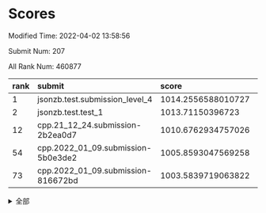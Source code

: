 # Scores

Modified Time: 2022-04-02 13:58:56

Submit Num: 207

All Rank Num: 460877

| rank |               submit               |       score        |       sigma        | pk_num |
| :--- | :--------------------------------- | :----------------- | :----------------- | :----- |
| 1    | jsonzb.test.submission_level_4     | 1014.2556588010727 | 0.828052667730395  | 8908   |
| 2    | jsonzb.test.test_1                 | 1013.71150396723   | 0.8057341594808997 | 8912   |
| 12   | cpp.21_12_24.submission-2b2ea0d7   | 1010.6762934757026 | 0.7683920408939722 | 8904   |
| 54   | cpp.2022_01_09.submission-5b0e3de2 | 1005.8593047569258 | 0.7334522147249526 | 8908   |
| 73   | cpp.2022_01_09.submission-816672bd | 1003.5839719063822 | 0.7219342787476383 | 8902   |


<details>
<summary>全部</summary>

| rank |                 submit                 |       score        |       sigma        | pk_num |
| :--- | :------------------------------------- | :----------------- | :----------------- | :----- |
| 1    | jsonzb.test.submission_level_4         | 1014.2556588010727 | 0.828052667730395  | 8908   |
| 2    | jsonzb.test.test_1                     | 1013.71150396723   | 0.8057341594808997 | 8912   |
| 3    | gobigger.level_3.submission_level_3_4  | 1011.4943248902754 | 0.7581971514339189 | 8909   |
| 4    | gobigger.level_3.submission_level_3_31 | 1011.2482145089155 | 0.7511022242177089 | 8904   |
| 5    | gobigger.level_3.submission_level_3_19 | 1011.2211900121555 | 0.7783685146944691 | 8904   |
| 6    | gobigger.level_3.submission_level_3_12 | 1011.1546514879997 | 0.7636096340147215 | 8908   |
| 7    | gobigger.level_3.submission_level_3_15 | 1011.0562672556243 | 0.7885700018627528 | 8905   |
| 8    | gobigger.level_3.submission_level_3_37 | 1010.9431026107925 | 0.7710010969163533 | 8904   |
| 9    | gobigger.level_3.submission_level_3_16 | 1010.8523001385497 | 0.763624597856725  | 8907   |
| 10   | gobigger.level_3.submission_level_3_35 | 1010.7670524812943 | 0.7696302841810639 | 8907   |
| 11   | gobigger.level_3.submission_level_3_5  | 1010.7447077050458 | 0.7638327109118007 | 8910   |
| 12   | cpp.21_12_24.submission-2b2ea0d7       | 1010.6762934757026 | 0.7683920408939722 | 8904   |
| 13   | gobigger.level_3.submission_level_3_47 | 1010.6658511438744 | 0.7719336934940794 | 8908   |
| 14   | gobigger.level_3.submission_level_3_24 | 1010.617899435704  | 0.7472808483911143 | 8907   |
| 15   | gobigger.level_3.submission_level_3_48 | 1010.5893675211031 | 0.7440219457397651 | 8901   |
| 16   | gobigger.level_3.submission_level_3_25 | 1010.5438561329088 | 0.7682756947096803 | 8904   |
| 17   | gobigger.level_3.submission_level_3_23 | 1010.3802635962666 | 0.7747870572167614 | 8906   |
| 18   | gobigger.level_3.submission_level_3_2  | 1010.3220778162688 | 0.7561370041921008 | 8904   |
| 19   | gobigger.level_3.submission_level_3_27 | 1010.310455237618  | 0.7355389287719245 | 8909   |
| 20   | gobigger.level_3.submission_level_3_13 | 1010.2691775601918 | 0.7554653296257475 | 8909   |
| 21   | gobigger.level_3.submission_level_3_30 | 1010.1232020042918 | 0.7559870756326298 | 8905   |
| 22   | gobigger.level_3.submission_level_3_22 | 1010.1130211010744 | 0.7603736013854068 | 8912   |
| 23   | gobigger.level_3.submission_level_3_7  | 1010.1096015138337 | 0.756104318301188  | 8905   |
| 24   | gobigger.level_3.submission_level_3_20 | 1010.0500429939663 | 0.7606016152431782 | 8905   |
| 25   | gobigger.level_3.submission_level_3_40 | 1010.0446389104773 | 0.7436009003247953 | 8909   |
| 26   | gobigger.level_3.submission_level_3_10 | 1009.9455538914283 | 0.7430549784676995 | 8906   |
| 27   | gobigger.level_3.submission_level_3_45 | 1009.9318351075273 | 0.731120251655299  | 8906   |
| 28   | gobigger.level_3.submission_level_3_28 | 1009.9056136351493 | 0.7457223115047876 | 8908   |
| 29   | gobigger.level_3.submission_level_3_34 | 1009.8710619499394 | 0.7643125236470624 | 8908   |
| 30   | gobigger.level_3.submission_level_3_26 | 1009.8549611735067 | 0.7706209225231668 | 8905   |
| 31   | gobigger.level_3.submission_level_3_44 | 1009.810681708062  | 0.7416275415930184 | 8910   |
| 32   | gobigger.level_3.submission_level_3_9  | 1009.8006627959121 | 0.7794708364458688 | 8909   |
| 33   | gobigger.level_3.submission_level_3_42 | 1009.7620794754737 | 0.7778660898114903 | 8903   |
| 34   | gobigger.level_3.submission_level_3_17 | 1009.7156365472075 | 0.7510880708103564 | 8909   |
| 35   | gobigger.level_3.submission_level_3_14 | 1009.6943707230355 | 0.7551648514709486 | 8910   |
| 36   | gobigger.level_3.submission_level_3_41 | 1009.6841779273954 | 0.7442545382576968 | 8902   |
| 37   | gobigger.level_3.submission_level_3_8  | 1009.669997424814  | 0.757725501402273  | 8905   |
| 38   | gobigger.level_3.submission_level_3_32 | 1009.6592229916133 | 0.7530784351501253 | 8905   |
| 39   | gobigger.level_3.submission_level_3_29 | 1009.6224643575451 | 0.7391683975121425 | 8910   |
| 40   | gobigger.level_3.submission_level_3_38 | 1009.5931652668278 | 0.7445106207468491 | 8907   |
| 41   | gobigger.level_3.submission_level_3_0  | 1009.5502987096409 | 0.7774208234337896 | 8908   |
| 42   | gobigger.level_3.submission_level_3_11 | 1009.5485228852804 | 0.7457871743341419 | 8902   |
| 43   | gobigger.level_3.submission_level_3_33 | 1009.4835737628684 | 0.7404189561305337 | 8904   |
| 44   | gobigger.level_3.submission_level_3_46 | 1009.4017096494526 | 0.7409959433139715 | 8905   |
| 45   | gobigger.level_3.submission_level_3_1  | 1009.2431073019477 | 0.7664621296297233 | 8901   |
| 46   | gobigger.level_3.submission_level_3_39 | 1009.096156293928  | 0.7491322084306749 | 8903   |
| 47   | gobigger.level_3.submission_level_3_3  | 1008.889198369519  | 0.7439688553103072 | 8901   |
| 48   | gobigger.level_3.submission_level_3_49 | 1008.7321679335143 | 0.7448113193404012 | 8910   |
| 49   | gobigger.level_3.submission_level_3_21 | 1008.6793677346666 | 0.7317060815603246 | 8907   |
| 50   | gobigger.level_3.submission_level_3_6  | 1008.657522291867  | 0.7378435667148578 | 8901   |
| 51   | gobigger.level_3.submission_level_3_43 | 1008.6428943173587 | 0.7588183782546936 | 8905   |
| 52   | gobigger.level_3.submission_level_3_18 | 1008.1949198401327 | 0.7557222097198686 | 8904   |
| 53   | gobigger.level_3.submission_level_3_36 | 1007.7588190469817 | 0.757560483757033  | 8907   |
| 54   | cpp.2022_01_09.submission-5b0e3de2     | 1005.8593047569258 | 0.7334522147249526 | 8908   |
| 55   | gobigger.level_1.submission_level_1_1  | 1005.3876736296007 | 0.7162546039531242 | 8911   |
| 56   | gobigger.level_1.submission_level_1_9  | 1005.1228799653138 | 0.7297926930419143 | 8905   |
| 57   | gobigger.level_1.submission_level_1_11 | 1005.0963819922804 | 0.7138189976246581 | 8906   |
| 58   | gobigger.level_1.submission_level_1_20 | 1004.4238863569709 | 0.7211245583206233 | 8908   |
| 59   | gobigger.level_1.submission_level_1_17 | 1004.3250592302389 | 0.7187259797177433 | 8905   |
| 60   | gobigger.level_1.submission_level_1_41 | 1004.306821627998  | 0.7160954780502757 | 8902   |
| 61   | gobigger.level_1.submission_level_1_44 | 1004.2445603725497 | 0.7243703146030431 | 8904   |
| 62   | gobigger.level_1.submission_level_1_2  | 1004.242249301162  | 0.7062838279540687 | 8908   |
| 63   | gobigger.level_1.submission_level_1_47 | 1004.2312012103164 | 0.7157894953151794 | 8904   |
| 64   | gobigger.level_1.submission_level_1_3  | 1004.2220487635099 | 0.7139149244282067 | 8907   |
| 65   | gobigger.level_1.submission_level_1_40 | 1004.1595375090932 | 0.7181363970411233 | 8902   |
| 66   | gobigger.level_1.submission_level_1_0  | 1004.1562939235548 | 0.7195049952133864 | 8906   |
| 67   | gobigger.level_1.submission_level_1_22 | 1004.15541796794   | 0.7275715039740623 | 8904   |
| 68   | gobigger.level_1.submission_level_1_49 | 1004.0475445477045 | 0.718882545665439  | 8910   |
| 69   | gobigger.level_1.submission_level_1_7  | 1004.0220725657412 | 0.7280443400906352 | 8898   |
| 70   | gobigger.level_1.submission_level_1_35 | 1003.8661051396487 | 0.7186557455913348 | 8908   |
| 71   | gobigger.level_1.submission_level_1_36 | 1003.788220644413  | 0.7139251198500026 | 8907   |
| 72   | gobigger.level_1.submission_level_1_14 | 1003.7529589286    | 0.7016134409266472 | 8910   |
| 73   | cpp.2022_01_09.submission-816672bd     | 1003.5839719063822 | 0.7219342787476383 | 8902   |
| 74   | gobigger.level_1.submission_level_1_38 | 1003.5476505355426 | 0.7272309594911227 | 8906   |
| 75   | gobigger.level_1.submission_level_1_10 | 1003.5197046206855 | 0.718481296641743  | 8903   |
| 76   | gobigger.level_1.submission_level_1_31 | 1003.498799079955  | 0.7175410666294606 | 8898   |
| 77   | gobigger.level_1.submission_level_1_46 | 1003.4894537712439 | 0.7128417086874488 | 8905   |
| 78   | gobigger.level_1.submission_level_1_6  | 1003.4486760283272 | 0.719349342988774  | 8906   |
| 79   | gobigger.level_1.submission_level_1_30 | 1003.4427261509317 | 0.713680367627933  | 8906   |
| 80   | gobigger.level_1.submission_level_1_18 | 1003.4342065970794 | 0.7188811964417956 | 8911   |
| 81   | gobigger.level_1.submission_level_1_12 | 1003.3360487015708 | 0.7071854383956933 | 8909   |
| 82   | gobigger.level_1.submission_level_1_19 | 1003.3333674755175 | 0.7172899842280855 | 8900   |
| 83   | gobigger.level_1.submission_level_1_26 | 1003.3314192476394 | 0.7184674447050143 | 8902   |
| 84   | gobigger.level_1.submission_level_1_33 | 1003.3201629208173 | 0.7209223774822037 | 8905   |
| 85   | gobigger.level_1.submission_level_1_4  | 1003.2556606651738 | 0.7140748059712827 | 8905   |
| 86   | gobigger.level_1.submission_level_1_29 | 1003.2436399822313 | 0.7223188653661018 | 8905   |
| 87   | gobigger.level_1.submission_level_1_27 | 1003.2344715738188 | 0.7163772635451842 | 8907   |
| 88   | gobigger.level_1.submission_level_1_28 | 1003.2240322868029 | 0.7019155543696535 | 8907   |
| 89   | gobigger.level_1.submission_level_1_34 | 1003.1258229309614 | 0.7045123212648895 | 8908   |
| 90   | gobigger.level_1.submission_level_1_48 | 1003.1222530341871 | 0.7212173925756201 | 8903   |
| 91   | gobigger.level_1.submission_level_1_37 | 1002.9827282145852 | 0.7139894121910976 | 8907   |
| 92   | gobigger.level_1.submission_level_1_43 | 1002.948041673478  | 0.7216624410448589 | 8906   |
| 93   | gobigger.level_1.submission_level_1_45 | 1002.9474674879361 | 0.7098225851441111 | 8906   |
| 94   | gobigger.level_1.submission_level_1_5  | 1002.7853369073832 | 0.7262627420616753 | 8905   |
| 95   | gobigger.level_1.submission_level_1_16 | 1002.615952110735  | 0.7160971058339293 | 8906   |
| 96   | gobigger.level_1.submission_level_1_25 | 1002.5769829011746 | 0.7183404873083411 | 8906   |
| 97   | gobigger.level_1.submission_level_1_21 | 1002.5612541783488 | 0.7094105526476657 | 8908   |
| 98   | gobigger.level_1.submission_level_1_32 | 1002.5047774414965 | 0.7145060195497349 | 8907   |
| 99   | gobigger.level_1.submission_level_1_42 | 1002.4341335030102 | 0.7144539078264593 | 8906   |
| 100  | gobigger.level_1.submission_level_1_8  | 1002.4263323448048 | 0.7143174059079678 | 8911   |
| 101  | gobigger.level_1.submission_level_1_24 | 1002.4072607304337 | 0.7161239539457848 | 8904   |
| 102  | gobigger.level_1.submission_level_1_23 | 1002.182077143412  | 0.707489340781556  | 8906   |
| 103  | gobigger.level_1.submission_level_1_15 | 1002.0676087674567 | 0.7210299643573863 | 8910   |
| 104  | gobigger.level_1.submission_level_1_13 | 1001.816254934095  | 0.7061160506640333 | 8907   |
| 105  | gobigger.level_1.submission_level_1_39 | 1001.4543929908089 | 0.7133773784951223 | 8909   |
| 106  | gobigger.random.submission_random_31   | 997.2041051551325  | 0.6973323340425676 | 8903   |
| 107  | gobigger.random.submission_random_6    | 997.0845311771494  | 0.7105865141423267 | 8908   |
| 108  | gobigger.random.submission_random_12   | 996.9891399016193  | 0.7018955502326037 | 8904   |
| 109  | gobigger.random.submission_random_1    | 996.8108179542883  | 0.7089914506166707 | 8907   |
| 110  | gobigger.random.submission_random_10   | 996.6774972572063  | 0.7023113547636511 | 8905   |
| 111  | gobigger.random.submission_random_11   | 996.6067980440306  | 0.711202475733739  | 8904   |
| 112  | gobigger.random.submission_random_23   | 996.5175768872708  | 0.7127878928542644 | 8908   |
| 113  | gobigger.random.submission_random_29   | 996.5121425268549  | 0.7046853272448138 | 8910   |
| 114  | gobigger.random.submission_random_5    | 996.5104523679461  | 0.7087614752292507 | 8903   |
| 115  | gobigger.random.submission_random_9    | 996.4731866585921  | 0.7136099719598082 | 8906   |
| 116  | gobigger.random.submission_random_19   | 996.4265104269434  | 0.7133524094130115 | 8906   |
| 117  | gobigger.random.submission_random_42   | 996.4123914323966  | 0.7159544816118617 | 8905   |
| 118  | gobigger.random.submission_random_49   | 996.3395298728841  | 0.7186972005890668 | 8905   |
| 119  | gobigger.random.submission_random_4    | 996.3001023562631  | 0.6989450885110844 | 8907   |
| 120  | gobigger.random.submission_random_33   | 996.2665626437591  | 0.7198922129446118 | 8904   |
| 121  | gobigger.random.submission_random_43   | 996.2659231741421  | 0.711688930443278  | 8908   |
| 122  | gobigger.random.submission_random_38   | 996.2404181055041  | 0.7053027653620474 | 8905   |
| 123  | gobigger.random.submission_random_48   | 996.2385550748575  | 0.7109359388781682 | 8909   |
| 124  | gobigger.random.submission_random_17   | 996.2153760391778  | 0.7106802763432416 | 8910   |
| 125  | gobigger.random.submission_random_3    | 996.2149715078567  | 0.7207807373476016 | 8909   |
| 126  | gobigger.random.submission_random_30   | 996.204397910212   | 0.714058814495348  | 8912   |
| 127  | gobigger.random.submission_random_15   | 996.2042357212932  | 0.7125791788882703 | 8902   |
| 128  | gobigger.random.submission_random_14   | 996.1938428691457  | 0.7073819601725153 | 8908   |
| 129  | gobigger.random.submission_random_37   | 996.1840740749869  | 0.720152695705015  | 8904   |
| 130  | gobigger.random.submission_random_2    | 996.1575849540621  | 0.706526351827944  | 8902   |
| 131  | gobigger.random.submission_random_26   | 996.1176543110734  | 0.7180769768041835 | 8903   |
| 132  | gobigger.random.submission_random_0    | 996.0082403318571  | 0.7142819157061076 | 8905   |
| 133  | gobigger.random.submission_random_36   | 995.9694436363737  | 0.6946049999056957 | 8905   |
| 134  | gobigger.random.submission_random_35   | 995.8678418828122  | 0.7054924805794651 | 8905   |
| 135  | gobigger.random.submission_random_32   | 995.8334985359897  | 0.7106657332374386 | 8902   |
| 136  | gobigger.random.submission_random_7    | 995.8297292219125  | 0.7160521083557828 | 8907   |
| 137  | gobigger.random.submission_random_24   | 995.8170688133268  | 0.70393660273989   | 8904   |
| 138  | gobigger.random.submission_random_22   | 995.8140382754386  | 0.7282681451746081 | 8907   |
| 139  | gobigger.random.submission_random_21   | 995.8011025977166  | 0.7158731767904718 | 8907   |
| 140  | gobigger.random.submission_random_27   | 995.7996406702123  | 0.7085482524249663 | 8908   |
| 141  | gobigger.random.submission_random_18   | 995.7738461383957  | 0.7125171267439318 | 8904   |
| 142  | gobigger.random.submission_random_16   | 995.7536760818446  | 0.7033989323229147 | 8910   |
| 143  | gobigger.random.submission_random_45   | 995.700463630046   | 0.7144820066592346 | 8903   |
| 144  | gobigger.random.submission_random_39   | 995.6804645691012  | 0.7054535794229516 | 8903   |
| 145  | gobigger.random.submission_random_13   | 995.6744939958688  | 0.7082439019167152 | 8903   |
| 146  | gobigger.random.submission_random_8    | 995.6658091562396  | 0.7270762481698143 | 8906   |
| 147  | gobigger.random.submission_random_41   | 995.6052524238595  | 0.7073386268921288 | 8902   |
| 148  | gobigger.random.submission_random_40   | 995.5819893670872  | 0.7016632542611685 | 8901   |
| 149  | gobigger.random.submission_random_25   | 995.4882840748535  | 0.7077868902338585 | 8910   |
| 150  | gobigger.random.submission_random_44   | 995.3325827112665  | 0.7064052582374223 | 8910   |
| 151  | gobigger.random.submission_random_46   | 995.3321125937623  | 0.7316209997968813 | 8902   |
| 152  | gobigger.random.submission_random_20   | 995.2540505684581  | 0.712541595604692  | 8905   |
| 153  | gobigger.random.submission_random_47   | 995.1323893221329  | 0.7185766173387792 | 8906   |
| 154  | gobigger.random.submission_random_34   | 995.0407324761617  | 0.7250241638462149 | 8903   |
| 155  | gobigger.random.submission_random_28   | 994.9771977180134  | 0.7072066213020199 | 8909   |
| 156  | gobigger.level_2.submission_level_2_35 | 994.4450650217394  | 0.7291124157359015 | 8907   |
| 157  | gobigger.level_2.submission_level_2_43 | 994.4145994283579  | 0.725566419996264  | 8907   |
| 158  | gobigger.level_2.submission_level_2_36 | 994.3685707412201  | 0.7222753266223912 | 8903   |
| 159  | gobigger.level_2.submission_level_2_4  | 993.3149814460539  | 0.730082891215814  | 8904   |
| 160  | gobigger.level_2.submission_level_2_49 | 993.1231176836163  | 0.7440164216869852 | 8903   |
| 161  | gobigger.level_2.submission_level_2_19 | 993.108886779336   | 0.728365809697903  | 8913   |
| 162  | gobigger.level_2.submission_level_2_32 | 993.0674510691682  | 0.7612991122496758 | 8908   |
| 163  | gobigger.level_2.submission_level_2_34 | 992.8817265463739  | 0.7463540125726454 | 8904   |
| 164  | gobigger.level_2.submission_level_2_16 | 992.858008801318   | 0.7454958198582148 | 8903   |
| 165  | gobigger.level_2.submission_level_2_27 | 992.8164786037338  | 0.7363020085712194 | 8907   |
| 166  | gobigger.level_2.submission_level_2_40 | 992.7313836274761  | 0.7318861093072635 | 8903   |
| 167  | gobigger.level_2.submission_level_2_37 | 992.5646454041974  | 0.7496818877518342 | 8907   |
| 168  | gobigger.level_2.submission_level_2_46 | 992.5329527632699  | 0.7490092692926291 | 8904   |
| 169  | gobigger.level_2.submission_level_2_41 | 992.5279548961847  | 0.7517676311485404 | 8908   |
| 170  | gobigger.level_2.submission_level_2_5  | 992.501700129046   | 0.7538568808039441 | 8905   |
| 171  | gobigger.level_2.submission_level_2_18 | 992.4888972693147  | 0.7335556898118866 | 8906   |
| 172  | gobigger.level_2.submission_level_2_10 | 992.4516092867299  | 0.7447732301595678 | 8904   |
| 173  | gobigger.level_2.submission_level_2_12 | 992.3986509015463  | 0.75188185826996   | 8904   |
| 174  | gobigger.level_2.submission_level_2_30 | 992.3815969492507  | 0.7447263930935049 | 8905   |
| 175  | gobigger.level_2.submission_level_2_15 | 992.3653672025773  | 0.745209642310756  | 8904   |
| 176  | gobigger.level_2.submission_level_2_47 | 992.3572897879674  | 0.7549197288459693 | 8906   |
| 177  | gobigger.level_2.submission_level_2_31 | 992.2457118857851  | 0.7513807272632124 | 8906   |
| 178  | gobigger.level_2.submission_level_2_14 | 992.2423633315906  | 0.7515099859993433 | 8906   |
| 179  | gobigger.level_2.submission_level_2_28 | 992.2333635561748  | 0.7514398837935801 | 8909   |
| 180  | gobigger.level_2.submission_level_2_33 | 992.2212694246602  | 0.7479237548525332 | 8904   |
| 181  | gobigger.level_2.submission_level_2_25 | 992.0367017267005  | 0.7512188531113171 | 8902   |
| 182  | gobigger.level_2.submission_level_2_3  | 992.0032991412172  | 0.7378535172018716 | 8910   |
| 183  | gobigger.level_2.submission_level_2_1  | 991.9249061136085  | 0.7472309244458627 | 8905   |
| 184  | gobigger.level_2.submission_level_2_45 | 991.8690586525074  | 0.7390537362983819 | 8908   |
| 185  | gobigger.level_2.submission_level_2_11 | 991.7755288125098  | 0.744500883634546  | 8904   |
| 186  | gobigger.level_2.submission_level_2_7  | 991.7540123231613  | 0.7386267090995633 | 8907   |
| 187  | gobigger.level_2.submission_level_2_24 | 991.7249424557779  | 0.758562643087735  | 8909   |
| 188  | gobigger.level_2.submission_level_2_26 | 991.718850291387   | 0.7764472337909372 | 8906   |
| 189  | gobigger.level_2.submission_level_2_22 | 991.5300327169414  | 0.7644859581445977 | 8907   |
| 190  | gobigger.level_2.submission_level_2_20 | 991.4587830822468  | 0.7615792277343044 | 8909   |
| 191  | gobigger.level_2.submission_level_2_21 | 991.4219947379847  | 0.7553460094776618 | 8907   |
| 192  | gobigger.level_2.submission_level_2_9  | 991.347337551066   | 0.754088446280076  | 8900   |
| 193  | gobigger.level_2.submission_level_2_8  | 991.347146518769   | 0.7502382659758441 | 8899   |
| 194  | gobigger.level_2.submission_level_2_0  | 991.3362307063828  | 0.7357155572028343 | 8908   |
| 195  | gobigger.level_2.submission_level_2_6  | 991.3355054416857  | 0.7474272100049884 | 8907   |
| 196  | gobigger.level_2.submission_level_2_44 | 991.2535885758743  | 0.7628131020443941 | 8903   |
| 197  | gobigger.level_2.submission_level_2_42 | 991.1692037587991  | 0.7740708900327177 | 8911   |
| 198  | gobigger.level_2.submission_level_2_13 | 991.0885649409984  | 0.758127008940817  | 8905   |
| 199  | gobigger.level_2.submission_level_2_48 | 991.0678714193261  | 0.7657819436040499 | 8906   |
| 200  | gobigger.level_2.submission_level_2_39 | 990.6444830907232  | 0.7637378095566077 | 8905   |
| 201  | gobigger.level_2.submission_level_2_2  | 990.4686326283211  | 0.7771452502050056 | 8904   |
| 202  | gobigger.level_2.submission_level_2_29 | 990.4582618529313  | 0.7592236884505872 | 8908   |
| 203  | gobigger.level_2.submission_level_2_38 | 990.332337976602   | 0.7632911898007734 | 8907   |
| 204  | gobigger.level_2.submission_level_2_17 | 990.2639737896098  | 0.762901653145213  | 8903   |
| 205  | gobigger.level_2.submission_level_2_23 | 990.2136776837468  | 0.7771319154096117 | 8903   |
| 206  | gobigger.none.submission_none_0        | 979.0841825741425  | 1.3788669615425713 | 8906   |
| 207  | gobigger.none.submission_none_1        | 974.0404088617952  | 1.7878777903784047 | 8906   |

</details>
